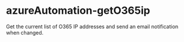 # azureAutomation-getO365ip
Get the current list of O365 IP addresses and send an email notification when changed.
